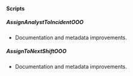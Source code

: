 
#### Scripts
##### AssignAnalystToIncidentOOO
- Documentation and metadata improvements.
##### AssignToNextShiftOOO
- Documentation and metadata improvements.
